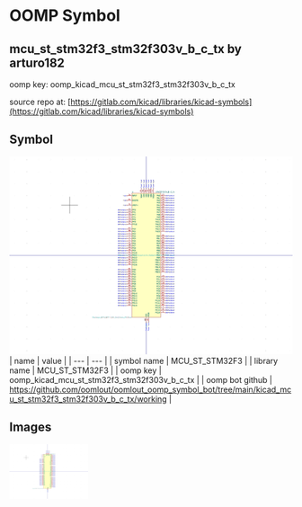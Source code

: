 # OOMP Symbol  
## mcu_st_stm32f3_stm32f303v_b_c_tx  by arturo182  
  
oomp key: oomp_kicad_mcu_st_stm32f3_stm32f303v_b_c_tx  
  
source repo at: [https://gitlab.com/kicad/libraries/kicad-symbols](https://gitlab.com/kicad/libraries/kicad-symbols)  
## Symbol  
  
[![working.png](working_600.png)](working.png)  
| name | value | 
| --- | --- | 
| symbol name | MCU_ST_STM32F3 | 
| library name | MCU_ST_STM32F3 | 
| oomp key | oomp_kicad_mcu_st_stm32f3_stm32f303v_b_c_tx | 
| oomp bot github | https://github.com/oomlout/oomlout_oomp_symbol_bot/tree/main/kicad_mcu_st_stm32f3_stm32f303v_b_c_tx/working | 
## Images  
  
[![working.png](working_140.png)](working.png)  
